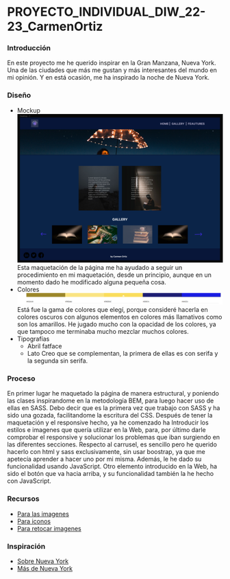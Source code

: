 # PROYECTO_INDIVIDUAL_DIW_22-23_CarmenOrtiz
 ### Introducción
 En este proyecto me he querido inspirar en la Gran Manzana, Nueva York.
 Una de las ciudades que más me gustan y más interesantes del mundo en mi opinión.
 Y en está ocasión, me ha inspirado la noche de Nueva York.
 ### Diseño
* Mockup
![foto de cabecera](./img/imgProyecto.png)
Esta maquetación de la página me ha ayudado a seguir un procedimiento en mi maquetación, desde un principio, aunque en un momento dado
he modificado alguna pequeña cosa.
* Colores
![foto de cabecera](./img/colores.png)
Está fue la gama de colores que elegí, porque consideré hacerla en colores oscuros con algunos elementos en colores más llamativos como son los amarillos.
He jugado mucho con  la opacidad de los colores, ya que tampoco me terminaba mucho mezclar muchos colores.
* Tipografías
    * Abril fatface
    * Lato
Creo que se complementan, la primera de ellas es con serifa y la segunda sin serifa.
### Proceso
En primer lugar he maquetado la página de manera estructural, y poniendo las clases inspirandome en la metodología BEM, para luego hacer uso de ellas en SASS.
Debo decir que es la primera vez que trabajo con SASS y ha sido una gozada, facilitandome la escritura del CSS.
Después de tener la maquetación y el responsive hecho, ya he comenzado ha Introducir los estilos e imagenes que quería utilizar en la Web, para, por último darle 
comprobar el responsive y solucionar los problemas que iban surgiendo en las diferentes secciones.
Respecto al carrusel, es sencillo pero he querido hacerlo con html y sass exclusivamente, sin usar boostrap, ya que me apetecía aprender a hacer uno por mi misma. Además, le he dado su funcionalidad usando JavaScript.
Otro elemento introducido en la Web, ha sido el botón que va hacia arriba, y su funcionalidad también la he hecho con JavaScript.
### Recursos
* [Para las imagenes](https://www.pexels.com/search/mask/)
* [Para iconos](https://icons.getbootstrap.com/)
* [Para retocar imagenes](https://www.befunky.com/es/opciones/editor-de-fotos/)
### Inspiración
* [Sobre Nueva York](https://www.nuevayork.net/)
* [Más de Nueva York](https://es.nycgo.com/?cid=brandusa_website_nycpage_exploremore_20170511)
  


